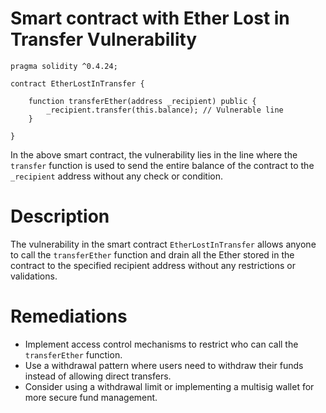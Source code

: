 # Smart contract with Ether Lost in Transfer Vulnerability

```solidity
pragma solidity ^0.4.24;

contract EtherLostInTransfer {
    
    function transferEther(address _recipient) public {
        _recipient.transfer(this.balance); // Vulnerable line
    }
    
}
```

In the above smart contract, the vulnerability lies in the line where the `transfer` function is used to send the entire balance of the contract to the `_recipient` address without any check or condition.

# Description

The vulnerability in the smart contract `EtherLostInTransfer` allows anyone to call the `transferEther` function and drain all the Ether stored in the contract to the specified recipient address without any restrictions or validations.

# Remediations

- Implement access control mechanisms to restrict who can call the `transferEther` function.
- Use a withdrawal pattern where users need to withdraw their funds instead of allowing direct transfers.
- Consider using a withdrawal limit or implementing a multisig wallet for more secure fund management.